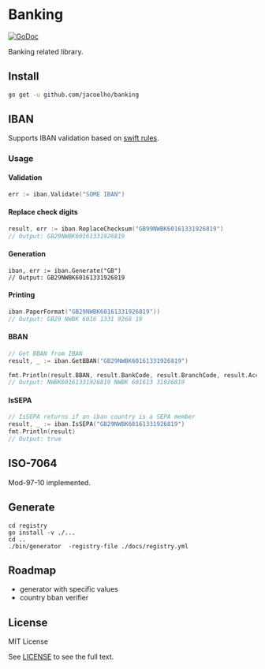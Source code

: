 # Banking

[![GoDoc](https://godoc.org/github.com/jacoelho/banking?status.svg)](https://pkg.go.dev/github.com/jacoelho/banking?tab=overview)

Banking related library.

## Install

```bash
go get -u github.com/jacoelho/banking
```

## IBAN

Supports IBAN validation based on [swift rules](https://www.swift.com/node/11971).

### Usage

#### Validation
```go
err := iban.Validate("SOME IBAN")
```

#### Replace check digits
```go
result, err := iban.ReplaceChecksum("GB99NWBK60161331926819")
// Output: GB29NWBK60161331926819
```

#### Generation
```
iban, err := iban.Generate("GB")
// Output: GB29NWBK60161331926819
```

#### Printing
```go
iban.PaperFormat("GB29NWBK60161331926819"))
// Output: GB29 NWBK 6016 1331 9268 19
```

#### BBAN

```go
// Get BBAN from IBAN
result, _ := iban.GetBBAN("GB29NWBK60161331926819")

fmt.Println(result.BBAN, result.BankCode, result.BranchCode, result.AccountNumber)
// Output: NWBK60161331926819 NWBK 601613 31926819
```

#### IsSEPA

```go
// IsSEPA returns if an iban country is a SEPA member
result, _ := iban.IsSEPA("GB29NWBK60161331926819")
fmt.Println(result)
// Output: true
```

## ISO-7064

Mod-97-10 implemented.

## Generate

```
cd registry
go install -v ./...
cd ..
./bin/generator  -registry-file ./docs/registry.yml
```

## Roadmap

* generator with specific values
* country bban verifier

## License

MIT License

See [LICENSE](LICENSE) to see the full text.
